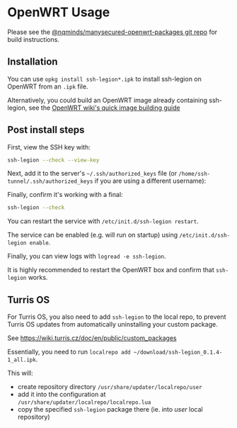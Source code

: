 # OpenWRT Usage

Please see the [@nqminds/manysecured-openwrt-packages git repo](https://github.com/nqminds/manysecured-openwrt-packages) for build instructions.

## Installation

You can use `opkg install ssh-legion*.ipk` to install ssh-legion on OpenWRT from an `.ipk` file.

Alternatively, you could build an OpenWRT image already containing ssh-legion,
see the [OpenWRT wiki's quick image building guide](https://openwrt.org/docs/guide-developer/toolchain/beginners-build-guide#quick_image_building_guide)

## Post install steps

First, view the SSH key with:

```bash
ssh-legion --check --view-key
```

Next, add it to the server's `~/.ssh/authorized_keys` file (or `/home/ssh-tunnel/.ssh/authorized_keys` if you are using a different username):

Finally, confirm it's working with a final:

```bash
ssh-legion --check
```

You can restart the service with `/etc/init.d/ssh-legion restart`.

The service can be enabled (e.g. will run on startup) using `/etc/init.d/ssh-legion enable`.

Finally, you can view logs with `logread -e ssh-legion`.

It is highly recommended to restart the OpenWRT box and confirm that `ssh-legion` works.

## Turris OS

For Turris OS, you also need to add `ssh-legion` to the local repo, to prevent
Turris OS updates from automatically uninstalling your custom package.

See https://wiki.turris.cz/doc/en/public/custom_packages

Essentially, you need to run `localrepo add ~/download/ssh-legion_0.1.4-1_all.ipk`.

This will:

- create repository directory `/usr/share/updater/localrepo/user`
- add it into the configuration at `/usr/share/updater/localrepo/localrepo.lua`
- copy the specified `ssh-legion` package there (ie. into _user_ local repository)
